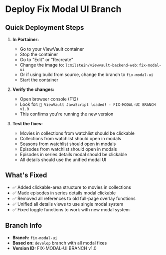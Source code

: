 # Deploy Fix Modal UI Branch

## Quick Deployment Steps

1. **In Portainer:**
   - Go to your ViewVault container
   - Stop the container
   - Go to "Edit" or "Recreate"
   - Change the image to: `lcmilstein/viewvault-backend-web:fix-modal-ui`
   - Or if using build from source, change the branch to `fix-modal-ui`
   - Start the container

2. **Verify the changes:**
   - Open browser console (F12)
   - Look for: `🚨 ViewVault JavaScript loaded! - FIX-MODAL-UI BRANCH v1.0`
   - This confirms you're running the new version

3. **Test the fixes:**
   - Movies in collections from watchlist should be clickable
   - Collections from watchlist should open in modals
   - Seasons from watchlist should open in modals
   - Episodes from watchlist should open in modals
   - Episodes in series details modal should be clickable
   - All details should use the unified modal UI

## What's Fixed

- ✅ Added clickable-area structure to movies in collections
- ✅ Made episodes in series details modal clickable
- ✅ Removed all references to old full-page overlay functions
- ✅ Unified all details views to use single modal system
- ✅ Fixed toggle functions to work with new modal system

## Branch Info

- **Branch:** `fix-modal-ui`
- **Based on:** `develop` branch with all modal fixes
- **Version ID:** FIX-MODAL-UI BRANCH v1.0
